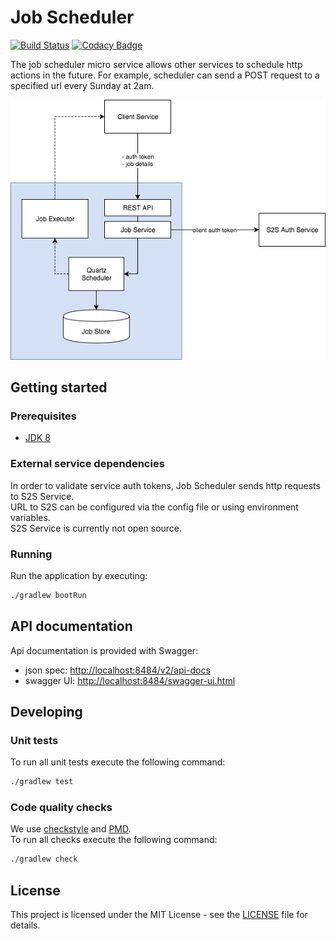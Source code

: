 # Job Scheduler
[![Build Status](https://travis-ci.org/hmcts/job-scheduler.svg?branch=master)](https://travis-ci.org/hmcts/job-scheduler)
[![Codacy Badge](https://api.codacy.com/project/badge/Grade/db1d536343474c40967ab9b236044e1d)](https://www.codacy.com/app/HMCTS/job-scheduler)

The job scheduler micro service allows other services to schedule http actions in the future. For example, scheduler
can send a POST request to a specified url every Sunday at 2am.

![diagram](docs/diagram.png)

## Getting started

### Prerequisites
- [JDK 8](https://java.com)

### External service dependencies

In order to validate service auth tokens, Job Scheduler sends http requests to S2S Service.  
URL to S2S can be configured via the config file or using environment variables.  
S2S Service is currently not open source.

### Running
Run the application by executing:
```bash
./gradlew bootRun
```

## API documentation
Api documentation is provided with Swagger:
- json spec: [http://localhost:8484/v2/api-docs](http://localhost:8484/v2/api-docs)
- swagger UI: [http://localhost:8484/swagger-ui.html](http://localhost:8484/swagger-ui.html)

## Developing

### Unit tests
To run all unit tests execute the following command:
```bash
./gradlew test
```

### Code quality checks
We use [checkstyle](http://checkstyle.sourceforge.net/) and [PMD](https://pmd.github.io/).  
To run all checks execute the following command:
```bash
./gradlew check
```

## License
This project is licensed under the MIT License - see the [LICENSE](LICENSE) file for details.

